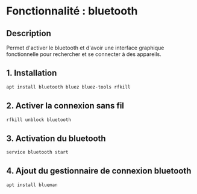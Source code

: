 # Fonctionnalité : bluetooth

## Description

Permet d'activer le bluetooth et d'avoir une interface graphique fonctionnelle pour rechercher et se connecter à des appareils.

## 1. Installation

```bash
apt install bluetooth bluez bluez-tools rfkill
```

## 2. Activer la connexion sans fil

```bash
rfkill unblock bluetooth
```

## 3. Activation du bluetooth

```bash
service bluetooth start
```

## 4. Ajout du gestionnaire de connexion bluetooth

```bash
apt install blueman
```
